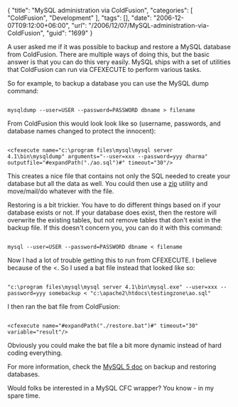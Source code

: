 {
	"title": "MySQL administration via ColdFusion",
	"categories": [
		"ColdFusion",
		"Development"
	],
	"tags": [],
	"date": "2006-12-07T09:12:00+06:00",
	"url": "/2006/12/07/MySQL-administration-via-ColdFusion",
	"guid": "1699"
}

A user asked me if it was possible to backup and restore a MySQL database from ColdFusion. There are multiple ways of doing this, but the basic answer is that you can do this very easily. MySQL ships with a set of utilities that ColdFusion can run via CFEXECUTE to perform various tasks.
<!--more-->
So for example, to backup a database you can use the MySQL dump command:

<code>
mysqldump --user=USER --password=PASSWORD dbname &gt; filename
</code>

From ColdFusion this would look look like so (username, passwords, and database names changed to protect the innocent):

<code>
&lt;cfexecute name="c:\program files\mysql\mysql server 4.1\bin\mysqldump" arguments="--user=xxx --password=yyy dharma" outputfile="#expandPath("./ao.sql")#" timeout="30"/&gt;
</code>

This creates a nice file that contains not only the SQL needed to create your database but all the data as well. You could then use a <a href="http://www.cflib.org/udf.cfm?ID=744">zip</a> utility and move/mail/do whatever with the file.

Restoring is a bit trickier. You have to do different things based on if your database exists or not. If your database does exist, then the restore will overwrite the existing tables, but not remove tables that don't exist in the backup file. If this doesn't concern you, you can do it with this command:

<code>
mysql --user=USER --password=PASSWORD dbname &lt; filename
</code>

Now I had a lot of trouble getting this to run from CFEXECUTE. I believe because of the &lt;. So I used a bat file instead that looked like so:

<code>
"c:\program files\mysql\mysql server 4.1\bin\mysql.exe" --user=xxx --password=yyy somebackup &lt; "c:\apache2\htdocs\testingzone\ao.sql"
</code>

I then ran the bat file from ColdFusion:

<code>
&lt;cfexecute name="#expandPath("./restore.bat")#" timeout="30" variable="result"/&gt;
</code>

Obviously you could make the bat file a bit more dynamic instead of hard coding everything. 

For more information, check the <a href="http://dev.mysql.com/doc/refman/5.0/en/disaster-prevention.html">MySQL 5 doc</a> on backup and restoring databases. 

Would folks be interested in a MySQL CFC wrapper? You know - in my spare time.